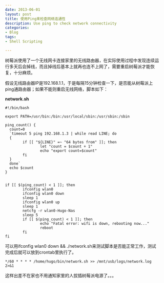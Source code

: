 ```yaml
---
date: 2013-06-01
layout: post
title: 使用Ping来检查网络连通性
description: Use ping to check network connectivity
categories:
- Blog
tags:
- Shell Scripting

---
```


树莓派使用了一个无线网卡连接家里的无线路由器，在实际使用过程中发现连续运行多天后会掉线，而且掉线后基本上就再也连不上网了，需要重启树莓派才能恢复，十分麻烦。

假设无线路由器IP是192.168.1.1，于是每隔15分钟检查一下，是否能从树莓派上ping通路由器；如果不能则重启无线网络，脚本如下：


**network.sh**

```
#!/bin/bash

export PATH=/usr/bin:/bin:/usr/local/sbin:/usr/sbin:/sbin

ping_count() {
  count=0
  `timeout 5 ping 192.168.1.3 | while read LINE; do
  {
        if [[ "${LINE}" =~ "64 bytes from" ]]; then
                let "count = $count + 1"
                echo "export count=$count"
        fi
  }
  done`
  echo $count
}


if [[ $(ping_count) < 1 ]]; then
        ifconfig wlan0
        ifconfig wlan0 down
        sleep 1
        ifconfig wlan0 up
        sleep 1
        netcfg -r wlan0-Hugo-Nas
        sleep 5
        if [[ $(ping_count) < 1 ]]; then
                echo "Fatal error: wifi is down, rebooting now..."
                reboot
        fi
fi
```

可以用ifconfig wlan0 down && ./network.sh来测试脚本是否能正常工作，测试完成后就可以放到crontab里执行了。

```
*/60 * * * * /home/hugo/bin/network.sh >> /mnt/usb/logs/network.log 2>&1
```

这样出差不在家也不用通知家里的人拔插树莓派电源了。。。